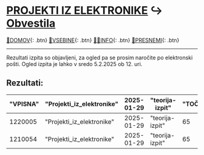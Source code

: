 # [PROJEKTI IZ ELEKTRONIKE](../index) ↪ [Obvestila](./index.md)

[🏡DOMOV](../index.md){: .btn}
[📝VSEBINE](../Vsebine/index.md){: .btn}
[👨‍🎓INFO](../info.md){: .btn}
[💾PRESNEMI](../Presnemi/index.md){: .btn}

---
 
Rezultati izpita so objavljeni, za ogled pa se prosim naročite po elektronski pošti. Ogled izpita je lahko v sredo 5.2.2025 ob 12. uri. 

## Rezultati:

| "VPISNA" | "Projekti_iz_elektronike" | 2025-01-29 | "teorija-izpit" | "TOČKE" | "OCENA" |
| ---- | ---- | ---- | ---- | ---- | ---- |
| 1220005 | "Projekti_iz_elektronike" | 2025-01-29 | "teorija-izpit" | 65 | 65% |
| 1210054 | "Projekti_iz_elektronike" | 2025-01-29 | "teorija-izpit" | 65 | 65% |

